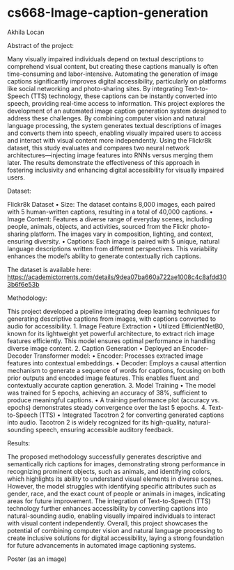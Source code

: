 # cs668-Image-caption-generation
Akhila Locan



Abstract of the project: 

Many visually impaired individuals depend on textual descriptions to comprehend visual content, but creating these captions manually is often time-consuming and labor-intensive. Automating the generation of image captions significantly improves digital accessibility, particularly on platforms like social networking and photo-sharing sites. By integrating Text-to-Speech (TTS) technology, these captions can be instantly converted into speech, providing real-time access to information. This project explores the development of an automated image caption generation system designed to address these challenges. By combining computer vision and natural language processing, the system generates textual descriptions of images and converts them into speech, enabling visually impaired users to access and interact with visual content more independently. Using the Flickr8k dataset, this study evaluates and compares two neural network architectures—injecting image features into RNNs versus merging them later. The results demonstrate the effectiveness of this approach in fostering inclusivity and enhancing digital accessibility for visually impaired users.

Dataset:

Flickr8k Dataset
	•	Size: The dataset contains 8,000 images, each paired with 5 human-written captions, resulting in a total of 40,000 captions.
	•	Image Content: Features a diverse range of everyday scenes, including people, animals, objects, and activities, sourced from the Flickr photo-sharing platform. The images vary in composition, lighting, and context, ensuring diversity.
	•	Captions: Each image is paired with 5 unique, natural language descriptions written from different perspectives. This variability enhances the model’s ability to generate contextually rich captions.
 
The dataset is available here: https://academictorrents.com/details/9dea07ba660a722ae1008c4c8afdd303b6f6e53b

Methodology: 

This project developed a pipeline integrating deep learning techniques for generating descriptive captions from images, with captions converted to audio for accessibility.
	1.	Image Feature Extraction
	•	Utilized EfficientNetB0, known for its lightweight yet powerful architecture, to extract rich image features efficiently. This model ensures optimal performance in handling diverse image content.
	2.	Caption Generation
	•	Deployed an Encoder-Decoder Transformer model:
	•	Encoder: Processes extracted image features into contextual embeddings.
	•	Decoder: Employs a causal attention mechanism to generate a sequence of words for captions, focusing on both prior outputs and encoded image features. This enables fluent and contextually accurate caption generation.
	3.	Model Training
	•	The model was trained for 5 epochs, achieving an accuracy of 38%, sufficient to produce meaningful captions.
	•	A training performance plot (accuracy vs. epochs) demonstrates steady convergence over the last 5 epochs.
	4.	Text-to-Speech (TTS)
	•	Integrated Tacotron 2 for converting generated captions into audio. Tacotron 2 is widely recognized for its high-quality, natural-sounding speech, ensuring accessible auditory feedback.

Results: 

The proposed methodology successfully generates descriptive and semantically rich captions for images, demonstrating strong performance in recognizing prominent objects, such as animals, and identifying colors, which highlights its ability to understand visual elements in diverse scenes. However, the model struggles with identifying specific attributes such as gender, race, and the exact count of people or animals in images, indicating areas for future improvement. The integration of Text-to-Speech (TTS) technology further enhances accessibility by converting captions into natural-sounding audio, enabling visually impaired individuals to interact with visual content independently. Overall, this project showcases the potential of combining computer vision and natural language processing to create inclusive solutions for digital accessibility, laying a strong foundation for future advancements in automated image captioning systems.

Poster (as an image)
